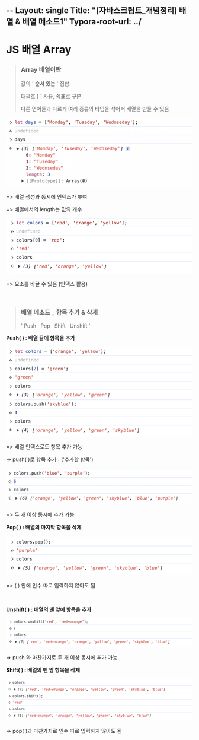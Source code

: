 --
Layout: single
Title: "[자바스크립트_개념정리] 배열 & 배열 메소드1"
Typora-root-url: ../
--




# JS 배열 Array





> ### Array 배열이란
>
>    값의 **' 순서 있는 '** 집합.
>
>    대괄호 [ ] 사용, 쉼표로 구분
>
>    다른 언어들과 다르게 여러 종류의 타입을 섞어서 배열을 만들 수 있음





 <img src="/images/2024-03-04-array/image-20240304155753955.png" alt="image-20240304155753955" style="zoom: 67%;" />

=>  배열 생성과 동시에 인덱스가 부여

=>  배열에서의 length는 값의 개수





 <img src="/images/2024-03-04-array/image-20240304160452789.png" alt="image-20240304160452789" style="zoom:67%;" />

=>  요소를 바꿀 수 있음 (인덱스 활용)



<br>



> ### 배열 메소드 _ 항목 추가 & 삭제
>
> '  Push &nbsp; Pop &nbsp; Shift &nbsp; Unshift  '





**Push( )  :   배열 끝에 항목을 추가**

 <img src="/images/2024-03-04-array/image-20240304163421335.png" alt="image-20240304163421335" style="zoom:50%;" />

=>  배열 인덱스로도 항목 추가 가능

=>  push( )로 항목 추가 : ('추가할 항목')



 <img src="/images/2024-03-04-array/image-20240304163548006.png" alt="image-20240304163548006" style="zoom:50%;" />

=> 두 개 이상 동시에 추가 가능





**Pop( )  :   배열의 마지막 항목을 삭제**

 <img src="/images/2024-03-04-array/image-20240304163651781.png" alt="image-20240304163651781" style="zoom:50%;" />

=>  ( ) 안에 인수 따로 입력하지 않아도 됨



<br>



**Unshift( )  :   배열의 맨 앞에 항목을 추가**

 <img src="/images/2024-03-04-array/image-20240304164738440.png" alt="image-20240304164738440" style="zoom:50%;" />

=>  push 와 마찬가지로 두 개 이상 동시에 추가 가능





**Shift( )  :   배열의 맨 앞 항목을 삭제**

 <img src="/images/2024-03-04-array/image-20240304164937223.png" alt="image-20240304164937223" style="zoom:50%;" />

=>  pop( )과 마찬가지로 인수 따로 입력하지 않아도 됨

